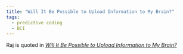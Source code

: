 ```yaml
---
title: "Will It Be Possible to Upload Information to My Brain?"
tags: 
  - predictive coding
  - BCI
---
```


Raj is quoted in [*Will It Be Possible to Upload Information to My Brain?*](https://gizmodo.com/will-it-be-possible-to-upload-information-to-my-brain-1847698784)